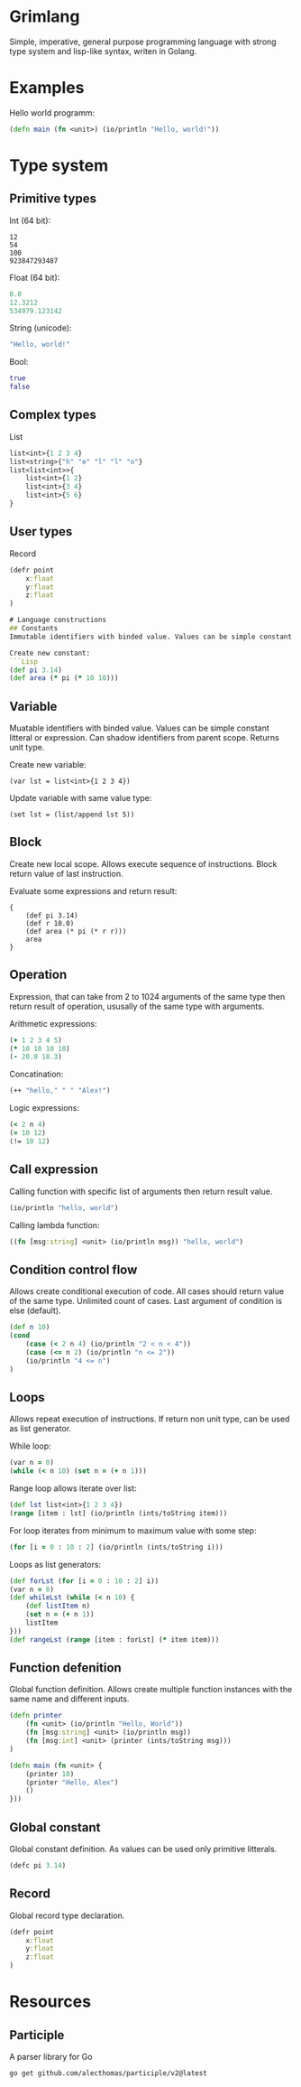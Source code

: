 # Grimlang
Simple, imperative, general purpose programming language with strong type system and lisp-like syntax, writen in Golang.

# Examples
Hello world programm:
```Clojure
(defn main (fn <unit>) (io/println "Hello, world!"))
```
# Type system
## Primitive types
Int (64 bit):
```
12
54
100
923847293487
```

Float (64 bit):
```Clojure
0.0
12.3212
534979.123142
```

String (unicode):
```Clojure
"Hello, world!"
```

Bool:
```Clojure
true
false
```

## Complex types
List
```Clojure
list<int>{1 2 3 4}
list<string>{"h" "e" "l" "l" "o"}
list<list<int>>{
    list<int>{1 2}
    list<int>{3 4}
    list<int>{5 6}
}
```

## User types
Record
```Clojure
(defr point
    x:float
    y:float
    z:float
)

# Language constructions
## Constants
Immutable identifiers with binded value. Values can be simple constant litteral or expression. Can shadow identifiers from parent scope. Returns unit type.

Create new constant:
```Lisp
(def pi 3.14)
(def area (* pi (* 10 10)))
```

## Variable
Muatable identifiers with binded value. Values can be simple constant litteral or expression. Can shadow identifiers from parent scope. Returns unit type.

Create new variable:
```Lisp
(var lst = list<int>{1 2 3 4})
```

Update variable with same value type:
```Lisp
(set lst = (list/append lst 5))
```

## Block
Create new local scope. Allows execute sequence of instructions. Block return value of last instruction. 

Evaluate some expressions and return result:
```Lisp
{
    (def pi 3.14)
    (def r 10.0)
    (def area (* pi (* r r)))
    area
}
```

## Operation
Expression, that can take from 2 to 1024 arguments of the same type then return result of operation, ususally of the same type with arguments.

Arithmetic expressions:
```Clojure
(+ 1 2 3 4 5)
(* 10 10 10 10)
(- 20.0 18.3)
```

Concatination:
```Clojure
(++ "hello," " " "Alex!")
```

Logic expressions:
```Clojure
(< 2 n 4)
(= 10 12)
(!= 10 12)
```

## Call expression
Calling function with specific list of arguments then return result value.
```Clojure
(io/println "hello, world")
```

Calling lambda function:
```Clojure
((fn [msg:string] <unit> (io/println msg)) "hello, world")
```

## Condition control flow
Allows create conditional execution of code. All cases should return value of the same type. Unlimited count of cases. Last argument of condition is else (default).

```Clojure
(def n 10)
(cond
    (case (< 2 n 4) (io/println "2 < n < 4"))
    (case (<= n 2) (io/println "n <= 2"))
    (io/println "4 <= n")
)
```

## Loops
Allows repeat execution of instructions. If return non unit type, can be used as list generator.

While loop:
```Clojure
(var n = 0)
(while (< n 10) (set n = (+ n 1)))
```

Range loop allows iterate over list:
```Clojure
(def lst list<int>{1 2 3 4})
(range [item : lst] (io/println (ints/toString item)))
```

For loop iterates from minimum to maximum value with some step:
```Clojure
(for [i = 0 : 10 : 2] (io/println (ints/toString i)))
```

Loops as list generators:
```Clojure
(def forLst (for [i = 0 : 10 : 2] i))
(var n = 0)
(def whileLst (while (< n 10) {
    (def listItem n)
    (set n = (+ n 1))
    listItem
}))
(def rangeLst (range [item : forLst] (* item item)))
```

## Function defenition
Global function definition. Allows create multiple function instances with the same name and different inputs.

```Clojure
(defn printer 
    (fn <unit> (io/println "Hello, World"))
    (fn [msg:string] <unit> (io/println msg))
    (fn [msg:int] <unit> (printer (ints/toString msg)))
)

(defn main (fn <unit> {
    (printer 10)
    (printer "Hello, Alex")
    ()
}))
```

## Global constant
Global constant definition. As values can be used only primitive litterals.
```Clojure
(defc pi 3.14)
```

## Record
Global record type declaration.
```Clojure
(defr point
    x:float
    y:float
    z:float
)
```


# Resources
## Participle
A parser library for Go 
```
go get github.com/alecthomas/participle/v2@latest
```